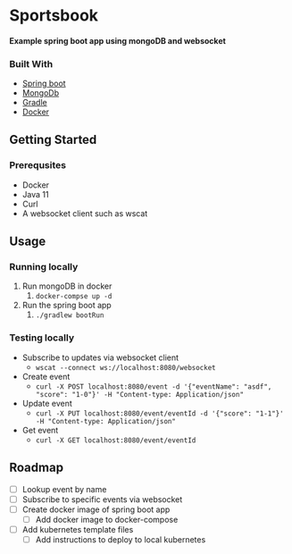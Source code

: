 # Sportsbook
#### Example spring boot app using mongoDB and websocket

### Built With
* [Spring boot](https://spring.io/projects/spring-boot)
* [MongoDb](https://www.mongodb.com/)
* [Gradle](https://gradle.org/)
* [Docker](https://www.docker.com)


## Getting Started

### Prerequsites
* Docker
* Java 11
* Curl
* A websocket client such as wscat

## Usage
### Running locally

1. Run mongoDB in docker
   1. ```docker-compse up -d```
2. Run the spring boot app
   1. ```./gradlew bootRun```

### Testing locally
- Subscribe to updates via websocket client
  - `wscat --connect ws://localhost:8080/websocket`
- Create event
  - ```curl -X POST localhost:8080/event -d '{"eventName": "asdf", "score": "1-0"}' -H "Content-type: Application/json"```
- Update event
   - ```curl -X PUT localhost:8080/event/eventId -d '{"score": "1-1"}' -H "Content-type: Application/json"```
- Get event
   - ```curl -X GET localhost:8080/event/eventId```

## Roadmap

- [ ] Lookup event by name
- [ ] Subscribe to specific events via websocket
- [ ] Create docker image of spring boot app
  - [ ] Add docker image to docker-compose
- [ ] Add kubernetes template files
  - [ ] Add instructions to deploy to local kubernetes

